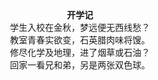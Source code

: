 <center><strong>开学记</strong><br/>学生入校在金秋，梦远便无西线愁？<br/>教室青春实欲变，石英腊肉味将馊。<br/>修尽化学及地理，进了烟草或石油？<br/>回家一看兄和弟，另是两张双色球。</center>
<!--stackedit_data:
eyJoaXN0b3J5IjpbLTE1MjIwOTU3MzEsLTE1MTY3NTgzMzRdfQ
==
-->